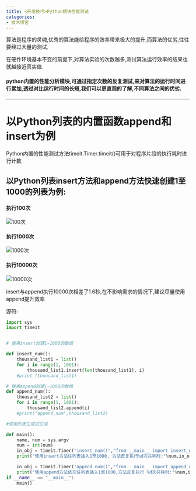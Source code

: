 ```yaml
---
title: <开发技巧>Python模块性能测试
categories:
- 技术博客
---
```




算法是程序的灵魂,优秀的算法能给程序的效率带来极大的提升,而算法的优劣,往往要经过大量的测试.

在硬件环境基本不变的前提下,对算法实验的次数越多,测试算法运行效率的结果也就越接近真实值.


#### python内置的性能分析模块,可通过指定次数的反复测试,来对算法的运行时间进行累加,透过对比运行时间的长短,我们可以更直观的了解,不同算法之间的优劣.
---
# 以Python列表的内置函数append和insert为例


Python内置的性能测试方法timeit.Timer.timeit()可用于对程序片段的执行耗时进行计数



## 以Python列表insert方法和append方法快速创建1至1000的列表为例:

#### 执行100次

![100次](http://upload-images.jianshu.io/upload_images/3203841-9261ed2ea7c13129.png?imageMogr2/auto-orient/strip%7CimageView2/2/w/1240)



#### 执行1000次

![1000次](http://upload-images.jianshu.io/upload_images/3203841-1c146013caed8f01.png?imageMogr2/auto-orient/strip%7CimageView2/2/w/1240)

#### 执行10000次

![10000次](http://upload-images.jianshu.io/upload_images/3203841-d662bc3b25130b23.png?imageMogr2/auto-orient/strip%7CimageView2/2/w/1240)




insert与append执行10000次相差了1.6秒,在不影响需求的情况下,建议尽量使用append提升效率





源码:

```python
import sys
import timeit


# 使用insert创建1~1000的数组

def insert_num():
    thousand_list1 = list()
    for i in range(1, 1001):
        thousand_list1.insert(len(thousand_list1), i)
    #print (thousand_list1)

# 使用append创建1~1000的数组
def append_num():
    thousand_list2 = list()
    for i in range(1, 1001):
        thousand_list2.append(i)
    #print("append_num",thousand_list2)

#使用列表生成式生成

def main():
    name, num = sys.argv
    num = int(num)
    in_obj = timeit.Timer("insert_num()","from __main__ import insert_num")
    print("使用insert方法往列表插入1至1000, 方法反复执行%d次共耗时:"%num,in_obj.timeit(number=num),"秒")

    in_obj = timeit.Timer("append_num()","from __main__ import append_num")
    print("使用append方法依次往列表插入1至1000,方法反复执行 %d次共耗时:"%num,in_obj.timeit(number=num),"秒")
if __name__ == "__main__":
    main()
```









